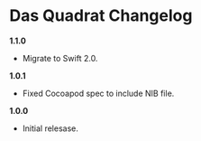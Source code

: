 # Das Quadrat Changelog

__1.1.0__
* Migrate to Swift 2.0.

__1.0.1__
* Fixed Cocoapod spec to include NIB file.

__1.0.0__
* Initial relesase.